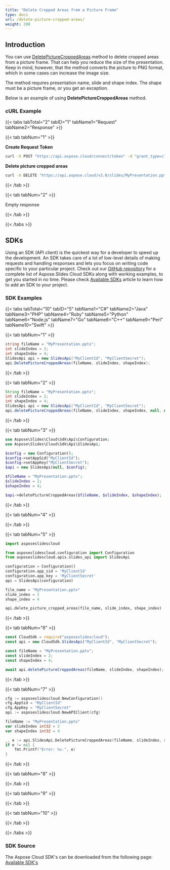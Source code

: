 ```yaml
---
title: "Delete Cropped Areas from a Picture Frame"
type: docs
url: /delete-picture-cropped-areas/
weight: 200
---
```


## **Introduction**

You can use [DeletePictureCroppedAreas](https://apireference.aspose.cloud/slides/#/Shapes/DeletePictureCroppedAreas) method to delete cropped areas from a picture frame.
That can help you reduce the size of the presentation. Keep in mind, however, that the method converts the picture to PNG format, which in some cases can increase the image size.

The method requires presentation name, slide and shape index. The shape must be a picture frame, or you get an exception.

Below is an example of using **DeletePictureCroppedAreas** method.

### **cURL Example**
{{< tabs tabTotal="2" tabID="1" tabName1="Request" tabName2="Response" >}}

{{< tab tabNum="1" >}}

**Create Request Token**

```sh
curl -X POST "https://api.aspose.cloud/connect/token" -d "grant_type=client_credentials&client_id=MyClientId&client_secret=MyClientSecret" -H "Content-Type: application/x-www-form-urlencoded" -H "Accept: application/json"
```

**Delete picture cropped areas**

```sh
curl -X DELETE "https://api.aspose.cloud/v3.0/slides/MyPresentation.pptx/slides/2/shapes/4/pictureCroppedAreas" -H "Authorization: Bearer <AuthToken>"
```

{{< /tab >}}

{{< tab tabNum="2" >}}

Empty response

{{< /tab >}}

{{< /tabs >}}
## **SDKs**
Using an SDK (API client) is the quickest way for a developer to speed up the development. An SDK takes care of a lot of low-level details of making requests and handling responses and lets you focus on writing code specific to your particular project. Check out our [GitHub repository](https://github.com/aspose-slides-cloud) for a complete list of Aspose.Slides Cloud SDKs along with working examples, to get you started in no time. Please check [Available SDKs](/slides/available-sdks/) article to learn how to add an SDK to your project.
### **SDK Examples**
{{< tabs tabTotal="10" tabID="5" tabName1="C#" tabName2="Java" tabName3="PHP" tabName4="Ruby" tabName5="Python" tabName6="Node.js" tabName7="Go" tabName8="C++" tabName9="Perl" tabName10="Swift" >}}

{{< tab tabNum="1" >}}

```csharp
string fileName = "MyPresentation.pptx";
int slideIndex = 2;
int shapeIndex = 4;
SlidesApi api = new SlidesApi("MyClientId", "MyClientSecret");
api.DeletePictureCroppedAreas(fileName, slideIndex, shapeIndex);
```

{{< /tab >}}

{{< tab tabNum="2" >}}

```java
String fileName = "MyPresentation.pptx";
int slideIndex = 2;
int shapeIndex = 4;
SlidesApi api = new SlidesApi("MyClientId", "MyClientSecret");
api.deletePictureCroppedAreas(fileName, slideIndex, shapeIndex, null, null, null);
```

{{< /tab >}}

{{< tab tabNum="3" >}}

```php
use Aspose\Slides\Cloud\Sdk\Api\Configuration;
use Aspose\Slides\Cloud\Sdk\Api\SlidesApi;

$config = new Configuration();
$config->setAppSid("MyClientId");
$config->setAppKey("MyClientSecret");
$api = new SlidesApi(null, $config);

$fileName = "MyPresentation.pptx";
$slideIndex = 2;
$shapeIndex = 4;

$api->deletePictureCroppedAreas($fileName, $slideIndex, $shapeIndex);
```

{{< /tab >}}

{{< tab tabNum="4" >}}

{{< /tab >}}

{{< tab tabNum="5" >}}

```python
import asposeslidescloud

from asposeslidescloud.configuration import Configuration
from asposeslidescloud.apis.slides_api import SlidesApi

configuration = Configuration()
configuration.app_sid = 'MyClientId'
configuration.app_key = 'MyClientSecret'
api = SlidesApi(configuration)

file_name = "MyPresentation.pptx"
slide_index = 2
shape_index = 4

api.delete_picture_cropped_areas(file_name, slide_index, shape_index)
```

{{< /tab >}}

{{< tab tabNum="6" >}}

```javascript
const CloudSdk = require("asposeslidescloud");
const api = new CloudSdk.SlidesApi("MyClientId", "MyClientSecret");

const fileName = "MyPresentation.pptx";
const slideIndex = 2;
const shapeIndex = 4;

await api.deletePictureCroppedAreas(fileName, slideIndex, shapeIndex);
```

{{< /tab >}}

{{< tab tabNum="7" >}}

```go
cfg := asposeslidescloud.NewConfiguration()
cfg.AppSid = "MyClientId"
cfg.AppKey = "MyClientSecret"
api := asposeslidescloud.NewAPIClient(cfg)

fileName := "MyPresentation.pptx"
var slideIndex int32 = 2
var shapeIndex int32 = 4

_, e := api.SlidesApi.DeletePictureCroppedAreas(fileName, slideIndex, shapeIndex, "", "", "")
if e != nil {
	fmt.Printf("Error: %v.", e)
}
```

{{< /tab >}}

{{< tab tabNum="8" >}}

{{< /tab >}}

{{< tab tabNum="9" >}}

{{< /tab >}}

{{< tab tabNum="10" >}}

{{< /tab >}}

{{< /tabs >}}

### **SDK Source**
The Aspose Cloud SDK's can be downloaded from the following page: [Available SDK's](/slides/available-sdks/)
